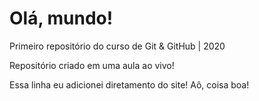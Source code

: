 # Olá, mundo!
 Primeiro repositório do curso de Git & GitHub | 2020

Repositório criado em uma aula ao vivo!

Essa linha eu adicionei diretamento do site! Aô, coisa boa!
